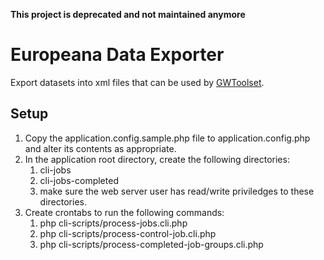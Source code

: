 **This project is deprecated and not maintained anymore**

# Europeana Data Exporter
Export datasets into xml files that can be used by [GWToolset][1].


## Setup
1. Copy the application.config.sample.php file to application.config.php and alter its contents as appropriate.
1. In the application root directory, create the following directories:
   1. cli-jobs
   1. cli-jobs-completed
   1. make sure the web server user has read/write priviledges to these directories.
1. Create crontabs to run the following commands:
   1. php cli-scripts/process-jobs.cli.php
   1. php cli-scripts/process-control-job.cli.php
   1. php cli-scripts/process-completed-job-groups.cli.php

[1]:https://www.mediawiki.org/wiki/Extension:GWToolset
